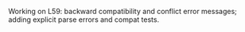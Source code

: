 Working on L59: backward compatibility and conflict error messages; adding explicit parse errors and compat tests.